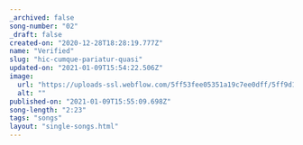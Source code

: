 ```yaml
---
_archived: false
song-number: "02"
_draft: false
created-on: "2020-12-28T18:28:19.777Z"
name: "Verified"
slug: "hic-cumque-pariatur-quasi"
updated-on: "2021-01-09T15:54:22.506Z"
image:
  url: "https://uploads-ssl.webflow.com/5ff53fee05351a19c7ee0dff/5ff9d1a9c34e631cad5dcffa_mates-2-noise.png"
  alt: ""
published-on: "2021-01-09T15:55:09.698Z"
song-length: "2:23"
tags: "songs"
layout: "single-songs.html"
---
```



